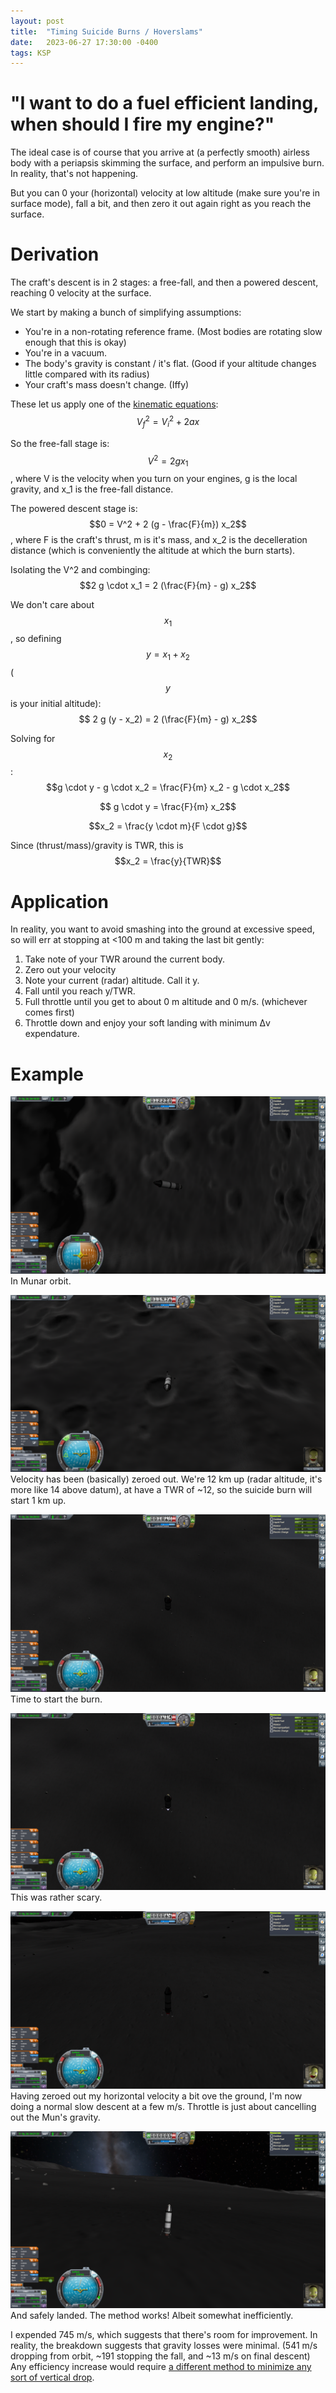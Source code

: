 ```yaml
---
layout: post
title:  "Timing Suicide Burns / Hoverslams"
date:   2023-06-27 17:30:00 -0400
tags: KSP
---
```

<script type="text/javascript" async
   src="https://cdnjs.cloudflare.com/ajax/libs/mathjax/2.7.4/MathJax.js?config=TeX-MML-AM_CHTML">
</script>


# "I want to do a fuel efficient landing, when should I fire my engine?"

The ideal case is of course that you arrive at (a perfectly smooth) airless body with a periapsis skimming the surface, and perform an impulsive burn. In reality, that's not happening.

But you can 0 your (horizontal) velocity at low altitude (make sure you're in surface mode), fall a bit, and then zero it out again right as you reach the surface.

# Derivation
The craft's descent is in 2 stages: a free-fall, and then a powered descent, reaching 0 velocity at the surface.

We start by making a bunch of simplifying assumptions:
 * You're in a non-rotating reference frame. (Most bodies are rotating slow enough that this is okay)
 * You're in a vacuum.
 * The body's gravity is constant / it's flat. (Good if your altitude changes little compared with its radius)
 * Your craft's mass doesn't change. (Iffy)

These let us apply one of the [kinematic equations](https://en.wikipedia.org/wiki/Equations_of_motion#Uniform_acceleration): $$V_f^2 = V_i^2 + 2 a x$$

So the free-fall stage is: $$V^2 = 2 g x_1$$, where V is the velocity when you turn on your engines, g is the local gravity, and x_1 is the free-fall distance.

The powered descent stage is: $$0 = V^2 + 2 (g - \frac{F}{m}) x_2$$, where F is the craft's thrust, m is it's mass, and x_2 is the decelleration distance (which is conveniently the altitude at which the burn starts).

Isolating the V^2 and combinging: $$2 g \cdot x_1 = 2 (\frac{F}{m} - g) x_2$$

We don't care about $$x_1$$, so defining $$y = x_1 + x_2$$ ($$y$$ is your initial altitude): $$ 2 g (y - x_2) = 2 (\frac{F}{m} - g) x_2$$

Solving for $$x_2$$: $$g \cdot y - g \cdot x_2 = \frac{F}{m} x_2 - g \cdot x_2$$

$$ g \cdot y = \frac{F}{m} x_2$$

$$x_2 = \frac{y \cdot m}{F \cdot g}$$

Since (thrust/mass)/gravity is TWR, this is $$x_2 = \frac{y}{TWR}$$



# Application
In reality, you want to avoid smashing into the ground at excessive speed, so will err at stopping at <100 m and taking the last bit gently:

1. Take note of your TWR around the current body.
2. Zero out your velocity
3. Note your current (radar) altitude. Call it y.
4. Fall until you reach y/TWR.
5. Full throttle until you get to about 0 m altitude and 0 m/s. (whichever comes first)
6. Throttle down and enjoy your soft landing with minimum Δv expendature.

# Example
![In Munar orbit](/images/screenshot137.png "A lander in Munar orbit. We're over the East Farside Crater.")
In Munar orbit.

![After zeroing velocity](/images/screenshot139.png "After Zeroing out velocity")
Velocity has been (basically) zeroed out. We're 12 km up (radar altitude, it's more like 14 above datum), at have a TWR of ~12, so the suicide burn will start 1 km up.

![Falling](/images/screenshot142.png "1 km up.")
Time to start the burn.

![Burn!](/images/screenshot143.png "Suicide burn in progress.")
This was rather scary.

![Final Descent](/images/screenshot144.png "Throttled down to almost nothing and descending the last few 10s of meters at around 8 m/s.")
Having zeroed out my horizontal velocity a bit ove the ground, I'm now doing a normal slow descent at a few m/s. Throttle is just about cancelling out the Mun's gravity.

![Landed!](/images/screenshot146.png "The lander is on the surface.")
And safely landed. The method works! Albeit somewhat inefficiently.

I expended 745 m/s, which suggests that there's room for improvement. In reality, the breakdown suggests that gravity losses were minimal. (541 m/s dropping from orbit, ~191 stopping the fall, and ~13 m/s on final descent) Any efficiency increase would require [a different method to minimize any sort of vertical drop](orb_horizontal_vs_vertical).
